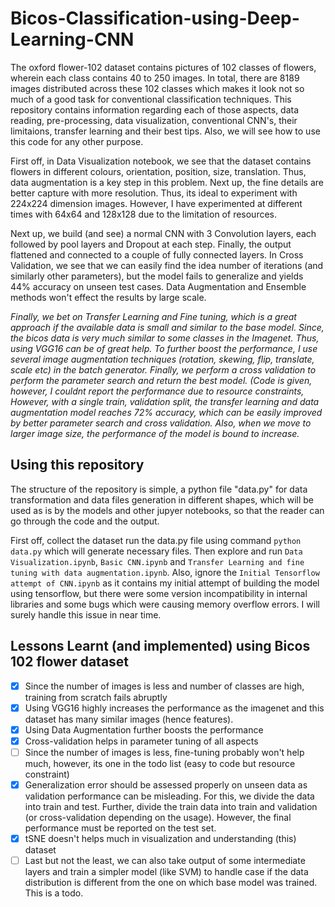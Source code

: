 # Bicos-Classification-using-Deep-Learning-CNN

The oxford flower-102 dataset contains pictures of 102 classes of flowers, wherein each class contains 40 to 250 images. In total, there are 8189 images distributed across these 102 classes which makes it look not so much of a good task for conventional classification techniques. This repository contains information regarding each of those aspects, data reading, pre-processing, data visualization, conventional CNN's, their limitaions, transfer learning and their best tips. Also, we will see how to use this code for any other purpose.

First off, in Data Visualization notebook, we see that the dataset contains flowers in different colours, orientation, position, size, translation. Thus, data augmentation is a key step in this problem. Next up, the fine details are better capture with more resolution. Thus, its ideal to experiment with 224x224 dimension images. However, I have experimented at different times with 64x64 and 128x128 due to the limitation of resources.

Next up, we build (and see) a normal CNN with 3 Convolution layers, each followed by pool layers and Dropout at each step. Finally, the output flattened and connected to a couple of fully connected layers. In Cross Validation, we see that we can easily find the idea number of iterations (and similarly other parameters), but the model fails to generalize and yields 44% accuracy on unseen test cases. Data Augmentation and Ensemble methods won't effect the results by large scale.

_Finally, we bet on Transfer Learning and Fine tuning, which is a great approach if the available data is small and similar to the base model. Since, the bicos data is very much similar to some classes in the Imagenet. Thus, using VGG16 can be of great help. To further boost the performance, I use several image augmentation techniques (rotation, skewing, flip, translate, scale etc) in the batch generator. Finally, we perform a cross validation to perform the parameter search and return the best model. (Code is given, however, I couldnt report the performance due to resource constraints, However, with a single train, validation split, the transfer learning and data augmentation model reaches 72% accuracy, which can be easily improved by better parameter search and cross validation. Also, when we move to larger image size, the performance of the model is bound to increase._

## Using this repository
The structure of the repository is simple, a python file "data.py" for data transformation and data files generation in different shapes, which will be used as is by the models and other jupyer notebooks, so that the reader can go through the code and the output.

First off, collect the dataset run the data.py file using command `python data.py` which will generate necessary files. Then explore and run `Data Visualization.ipynb`, `Basic CNN.ipynb` and `Transfer Learning and fine tuning with data augmentation.ipynb`. Also, ignore the `Initial Tensorflow attempt of CNN.ipynb` as it contains my initial attempt of building the model using tensorflow, but there were some version incompatibility in internal libraries and some bugs which were causing memory overflow errors. I will surely handle this issue in near time.

## Lessons Learnt (and implemented) using Bicos 102 flower dataset
- [x] Since the number of images is less and number of classes are high, training from scratch fails abruptly
- [x] Using VGG16 highly increases the performance as the imagenet and this dataset has many similar images (hence features).
- [x] Using Data Augmentation further boosts the performance
- [x] Cross-validation helps in parameter tuning of all aspects
- [ ] Since the number of images is less, fine-tuning probably won't help much, however, its one in the todo list (easy to code but resource constraint)
- [x] Generalization error should be assessed properly on unseen data as validation performance can be misleading. For this, we divide the data into train and test. Further, divide the train data into train and validation (or cross-validation depending on the usage). However, the final performance must be reported on the test set.
- [x] tSNE doesn't helps much in visualization and understanding (this) dataset
- [ ] Last but not the least, we can also take output of some intermediate layers and train a simpler model (like SVM) to handle case if the data distribution is different from the one on which base model was trained. This is a todo.
